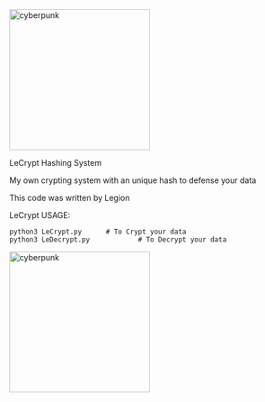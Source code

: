 <img src="https://i.imgur.com/xR2zjiu.jpeg" alt="cyberpunk" width="250" />

LeCrypt Hashing System

My own crypting system with an unique hash to defense your data

This code was written by Legion

LeCrypt USAGE:
```
python3 LeCrypt.py		# To Crypt your data
python3 LeDecrypt.py 	        # To Decrypt your data
```

<img src="https://i.imgur.com/0dqdq3m.jpeg" alt="cyberpunk" width="250" />

